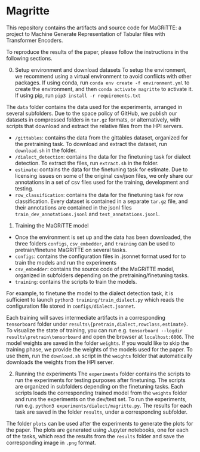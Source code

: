 # Magritte
This repository contains the artifacts and source code for MaGRiTTE: a project to Machine Generate Representation of Tabular files with Transformer Encoders.

To reproduce the results of the paper, please follow the instructions in the following sections.

0. Setup environment and download datasets
To setup the environment, we recommend using a virtual environment to avoid conflicts with other packages.
If using conda, run `conda env create -f environment.yml` to create the environment, and then `conda activate magritte` to activate it.
If using pip, run `pip3 install -r requirements.txt`

The `data` folder contains the data used for the experiments, arranged in several subfolders. 
Due to the space policy of GitHub, we publish our datasets in compressed folders in ``tar.gz`` formats, or alternatively, with scripts that download and extract the relative files from the HPI servers. 
- `/gittables`: contains the data from the gittables dataset, organized for the pretraining task. To download and extract the dataset, run `download.sh` in the folder.
- `/dialect_detection`: contains the data for the finetuning task for dialect detection. To extract the files, run `extract.sh` in the folder.
- `estimate`: contains the data for the finetuning task for estimate. Due to licensing issues on some of the original csv/json files, we only share our annotations in a set of csv files used for the training, development and testing.
- `row_classification`: contains the data for the finetuning task for row classification. Every dataset is contained in a separate ``tar.gz`` file, and their annotations are contained in the jsonl files `train_dev_annotations.jsonl` and `test_annotations.jsonl`.
 

1. Training the MaGRiTTE model

 - Once the environment is set up and the data has been downloaded, the three folders `configs`, `csv_embedder`, and `training` can be used to pretrain/finetune MaGRiTTE on several tasks.
 - `configs`: contains the configuration files in .jsonnet format used for to train the models and run the experiments
 - `csv_embedder`: contains the source code of the MaGRiTTE model, organized in subfolders depending on the pretraining/finetuning tasks.
 - `training`: contains the scripts to train the models. 
 
 For example, to finetune the model to the dialect detection task, it is sufficient to launch ``python3 training/train_dialect.py`` which reads the configuration file stored in ``configs/dialect.jsonnet``.

Each training will saves intermediate artifacts in a corresponding ``tensorboard`` folder under ``results\{pretrain,dialect,rowclass,estimate}``. To visualize the state of training, you can run e.g. ``tensorboard --logdir results\pretrain\tensorboard`` and open the browser at ``localhost:6006``.
The model weights are saved in the folder ``weights``. If you would like to skip the training phase, we provide the weights of the models used for the paper. To use them, run the ``download.sh`` script in the ``weights`` folder that automatically downloads the weights from the HPI server.

2. Running the experiments
 The `experiments` folder contains the scripts to run the experiments for testing purposes after finetuning. The scripts are organized in subfolders depending on the finetuning tasks.
 Each scripts loads the corresponding trained model from the ``weights`` folder and runs the experiments on the dev/test set. 
To run the experiments, run e.g. ``python3 experiments/dialect/magritte.py``.
 The results for each task are saved in the folder ``results``, under a corresponding subfolder. 
 
 The folder ``plots`` can be used after the experiments to generate the plots for the paper. The plots are generated using Jupyter notebooks, one for each of the tasks, which read the results from the ``results`` folder and save the corresponding image in ``.png`` format.
